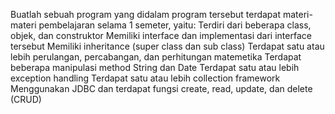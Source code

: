 Buatlah sebuah program yang didalam program tersebut terdapat materi-materi pembelajaran selama 1 semeter, yaitu:
Terdiri dari beberapa class, objek, dan construktor
Memiliki interface dan implementasi dari interface tersebut
Memiliki inheritance (super class dan sub class)
Terdapat satu atau lebih perulangan, percabangan, dan perhitungan matemetika
Terdapat beberapa manipulasi method String dan Date
Terdapat satu atau lebih exception handling 
Terdapat satu atau lebih collection framework
Menggunakan JDBC dan terdapat fungsi create, read, update, dan delete (CRUD)
